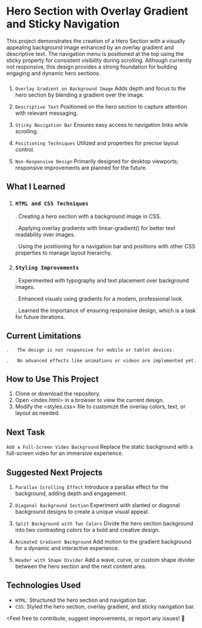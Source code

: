 # Hero Section with Overlay Gradient and Sticky Navigation

<Description>
This project demonstrates the creation of a Hero Section with a visually appealing background image enhanced by an overlay gradient and descriptive text. The navigation menu is positioned at the top using the sticky property for consistent visibility during scrolling. Although currently not responsive, this design provides a strong foundation for building engaging and dynamic hero sections.




### <Features>
1. `Overlay Gradient on Background Image` 
Adds depth and focus to the hero section by blending a gradient over the image.

2. `Descriptive Text` 
Positioned on the hero section to capture attention with relevant messaging.
   
3. `Sticky Navigation Bar`
Ensures easy access to navigation links while scrolling.

4. `Positioning Techniques`
Utilized <relative> and <sticky> properties for precise layout control.

1. `Non-Responsive Design`
Primarily designed for desktop viewports; responsive improvements are planned for the future.




## **What I Learned**

1. ### `HTML and CSS Techniques`
    .   Creating a hero section with a background image in CSS.

    .   Applying overlay gradients with linear-gradient() for better text readability over images.

    .   Using the <sticky> positioning for a navigation bar and <relative> positions with other CSS properties to manage layout hierarchy.

2. ### `Styling Improvements`
    .   Experimented with typography and text placement over background images.

    .   Enhanced visuals using gradients for a modern, professional look.

    .   Learned the importance of ensuring responsive design, which is a task for future iterations.




## **Current Limitations**
    .   The design is not responsive for mobile or tablet devices.
    
    .   No advanced effects like animations or videos are implemented yet.




## **How to Use This Project**

1. Clone or download the repository.
2. Open <index.html> in a browser to view the current design.
3. Modify the <styles.css> file to customize the overlay colors, text, or layout as needed.




## **Next Task**

`Add a Full-Screen Video Background`
    Replace the static background with a full-screen video for an immersive experience.




## **Suggested Next Projects**

1. `Parallax Scrolling Effect`
Introduce a parallax effect for the background, adding depth and engagement.

2. `Diagonal Background Section`
Experiment with slanted or diagonal background designs to create a unique visual appeal.

3. `Split Background with Two Colors`
Divide the hero section background into two contrasting colors for a bold and creative design.

4. `Animated Gradient Background`
Add motion to the gradient background for a dynamic and interactive experience.

5. `Header with Shape Divider`
Add a wave, curve, or custom shape divider between the hero section and the next content area.




## **Technologies Used**

- `HTML`: Structured the hero section and navigation bar.
- `CSS`: Styled the hero section, overlay gradient, and sticky navigation bar.




<Feel free to contribute, suggest improvements, or report any issues! 🚀